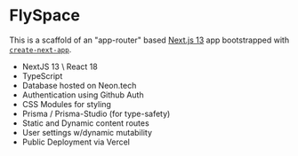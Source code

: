 # FlySpace

This is a scaffold of an "app-router" based [Next.js 13](https://nextjs.org/) app bootstrapped with [`create-next-app`](https://github.com/vercel/next.js/tree/canary/packages/create-next-app).

- NextJS 13 \ React 18
- TypeScript
- Database hosted on Neon.tech
- Authentication using Github Auth
- CSS Modules for styling
- Prisma / Prisma-Studio (for type-safety)
- Static and Dynamic content routes
- User settings w/dynamic mutability
- Public Deployment via Vercel